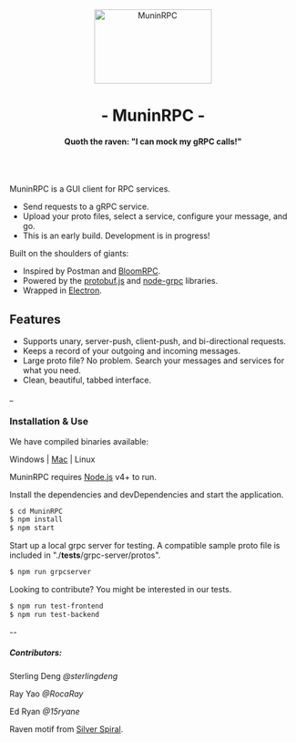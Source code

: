 <div align="center"><img src="https://images-na.ssl-images-amazon.com/images/I/515xyoCME2L._SX425_.jpg" width="206" height="130" title="MuninRPC"></div>
<h1 align="center">- MuninRPC -</h1>
<h4 align="center"><strong>Quoth the raven:</strong> "I can mock my gRPC calls!"</h4>

<br/>
<br/>

MuninRPC is a GUI client for RPC services.
  - Send requests to a gRPC service.
  - Upload your proto files, select a service, configure your message, and go.
  - This is an early build. Development is in progress! 
  

Built on the shoulders of giants:

  - Inspired by Postman and [BloomRPC](https://github.com/uw-labs/bloomrpc).
  - Powered by the [protobuf.js](https://github.com/protobufjs/protobuf.js) and [node-grpc](https://github.com/grpc/grpc-node) libraries.
  - Wrapped in [Electron](http://electronjs.org/). 

## Features

  - Supports unary, server-push, client-push, and bi-directional requests.
  - Keeps a record of your outgoing and incoming messages.
  - Large proto file? No problem. Search your messages and services for what you need.
  - Clean, beautiful, tabbed interface.


_


### Installation & Use

We have compiled binaries available:

Windows | [Mac](https://s3-us-west-1.amazonaws.com/elasticbeanstalk-us-west-1-763399177644/munin-rpc.zip) | Linux



MuninRPC requires [Node.js](https://nodejs.org/) v4+ to run.

Install the dependencies and devDependencies and start the application.

```sh
$ cd MuninRPC
$ npm install
$ npm start
```

Start up a local grpc server for testing. A compatible sample proto file is included in "./__tests__/grpc-server/protos".

```sh
$ npm run grpcserver
```

Looking to contribute? You might be interested in our tests.

```sh
$ npm run test-frontend
$ npm run test-backend
```

-- 

##### Contributors:

Sterling Deng *@sterlingdeng* 

Ray Yao *@RocaRay*

Ed Ryan *@15ryane*

Raven motif from [Silver Spiral](https://www.zazzle.com/mbr/238845459138370735).

